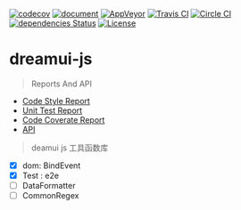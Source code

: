 [![codecov](https://codecov.io/gh/dream-ui/dreamui-js/branch/master/graph/badge.svg)](https://codecov.io/gh/dream-ui/dreamui-js)
[![document](http://xueboren.com/dreamui/js-reports/esdoc/badge.svg)](http://xueboren.com/dreamui/js-reports/esdoc/source.html)
[![AppVeyor](https://ci.appveyor.com/api/projects/status/w5pabhs28o2dfol4/branch/master?svg=true)](https://ci.appveyor.com/project/borenXue/dreamui-js)
[![Travis CI](https://img.shields.io/travis/dream-ui/dreamui-js/master.svg)](https://travis-ci.org/dream-ui/dreamui-js)
[![Circle CI](https://circleci.com/gh/dream-ui/dreamui-js/tree/master.svg?style=svg)](https://circleci.com/gh/dream-ui/dreamui-js/tree/master)
[![dependencies Status](https://david-dm.org/dream-ui/dreamui-js/status.svg)](https://david-dm.org/dream-ui/dreamui-js)
[![License](https://img.shields.io/npm/l/dreamui-js.svg)](https://github.com/dream-ui/dreamui-js/blob/master/LICENCE)

# dreamui-js

> Reports And API

* [Code Style Report](http://xueboren.com/dreamui/js-reports/eslint)
* [Unit Test Report](http://xueboren.com/dreamui/js-reports/mocha/mocha-report.html)
* [Code Coverate Report](http://xueboren.com/dreamui/js-reports/coverage)
* [API](http://xueboren.com/dreamui/js-reports/esdoc)

> deamui js 工具函数库

- [x] dom: BindEvent
- [x] Test : e2e
- [ ] DataFormatter
- [ ] CommonRegex
